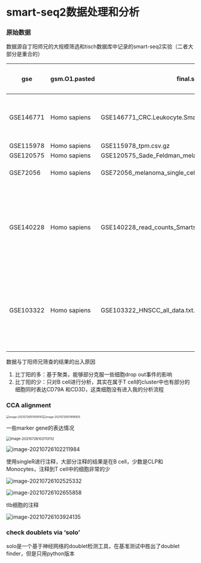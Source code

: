 # smart-seq2数据处理和分析

### 原始数据

数据源自丁阳师兄的大规模筛选和tisch数据库中记录的smart-seq2实验（二者大部分是重合的）

| gse       | gsm.O1.pasted | final.single.file                                           | info | raw.all_cell | raw.TLB | raw.TLB.relaxed | raw.TLB.more.relaxed | organism_ch1.pasted | source_name_ch1.pasted            | smartseq | matrix    | all_cell | B cell | TLB  | clustering | 之前的结果 | note                                                         |
| --------- | ------------- | ----------------------------------------------------------- | ---- | ------------ | ------- | --------------- | -------------------- | ------------------- | --------------------------------- | -------- | --------- | -------- | ------ | ---- | ---------- | ---------- | ------------------------------------------------------------ |
| GSE146771 | Homo sapiens  | GSE146771_CRC.Leukocyte.Smart-seq2.TPM.txt.gz               | gsxc | 10468        | 174     | 617             | 617                  | Homo sapiens        | CD45+ and CD45- cells;CD45+ cells | TRUE     | TPM       | 10468    | 978    | 19   | √          | none       | TLB是plamsa表型，只考虑B cell聚类中的TLB                     |
| GSE115978 | Homo sapiens  | GSE115978_tpm.csv.gz                                        | gsxc | 7186         | 164     | 256             | 286                  | Homo sapiens        | melanoma tumor                    | TRUE     | TPM       | 7186     | 943    | 144  | √          | 84         |                                                              |
| GSE120575 | Homo sapiens  | GSE120575_Sade_Feldman_melanoma_single_cells_TPM_GEO.txt.gz | gsxc | 16292        | 104     | 413             | 413                  | Homo sapiens        | Melanoma single cell              | TRUE     | TPM       | 16292    | 1782   | 0    | ×          | 21         |                                                              |
| GSE72056  | Homo sapiens  | GSE72056_melanoma_single_cell_revised_v2.txt.gz             | gsxc | 4645         | 66      | 190             | 190                  | Homo sapiens        | human melanoma;melanoma tumor     | TRUE     | TPM       | 4645     | 602    | 83   | √          | 83         |                                                              |
| GSE140228 | Homo sapiens  | GSE140228_read_counts_Smartseq2.csv.gz                      | gsxc | 7074         | 109     | 151             | 560                  | Homo sapiens        | CD45+ cells                       | TRUE     | raw_count | 7074     | 1132   | 0    | ×          | none       | how to convert to TPM->tisch include raw data(finally use TISCH pre-processed data) |
| GSE103322 | Homo sapiens  | GSE103322_HNSCC_all_data.txt.gz                             | gsxc |              |         |                 |                      | Homo sapiens        | HNSCC tumor                       | TRUE     | TPM       | 5092     | 205    | 32   | ？         | 没看       | 多次聚类后才出现（不表达CD79A,但是表达MS4A1），singleR注释更偏向CLP |

数据与丁阳师兄筛查的结果的出入原因

1. 比丁阳的多：基于聚类，能够部分克服一些细胞drop out事件的影响
2. 比丁阳的少：只对B cell进行分析，其实在属于T cell的cluster中也有部分的细胞同时表达CD79A 和CD3D，这类细胞没有进入我的分析流程

### CCA alignment



<img src="https://gitee.com/huhansan666666/picture/raw/master/img/image-20210726101939147.png" alt="image-20210726101939147" style="zoom:50%;" /><img src="https://gitee.com/huhansan666666/picture/raw/master/img/image-20210726101958925.png" alt="image-20210726101958925" style="zoom:50%;" />

一些marker gene的表达情况

<img src="https://gitee.com/huhansan666666/picture/raw/master/img/image-20210726102113112.png" alt="image-20210726102113112" style="zoom:67%;" />

![image-20210726102211984](https://gitee.com/huhansan666666/picture/raw/master/img/image-20210726102211984.png)









使用singleR进行注释，大部分注释的结果是在B cell，少数是CLP和Monocytes，注释到T cell中的细胞非常的少

![image-20210726102525332](https://gitee.com/huhansan666666/picture/raw/master/img/image-20210726102525332.png)

![image-20210726102655858](https://gitee.com/huhansan666666/picture/raw/master/img/image-20210726102655858.png)

tlb细胞的注释

![image-20210726103924135](https://gitee.com/huhansan666666/picture/raw/master/img/image-20210726103924135.png)

### check doublets via ‘solo’

solo是一个基于神经网络的doublet检测工具，在基准测试中胜出了doublet finder，但是只用python版本

